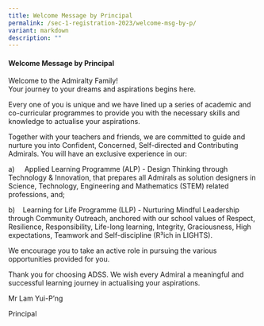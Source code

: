 ```yaml
---
title: Welcome Message by Principal
permalink: /sec-1-registration-2023/welcome-msg-by-p/
variant: markdown
description: ""
---
```

#### **Welcome Message by Principal**

Welcome to the Admiralty Family!
<br>
Your journey to your dreams and aspirations begins here.

Every one of you is unique and we have lined up a series of academic and co-curricular programmes to provide you with the necessary skills and knowledge to actualise your aspirations.

Together with your teachers and friends, we are committed to guide and nurture you into Confident, Concerned, Self-directed and Contributing Admirals. You will have an exclusive experience in our:

a)&nbsp;&nbsp;&nbsp;&nbsp; Applied Learning Programme (ALP) - Design Thinking through Technology &amp; Innovation, that prepares all Admirals as solution designers in Science, Technology, Engineering and Mathematics (STEM) related professions, and;

b)&nbsp;&nbsp;&nbsp; Learning for Life Programme (LLP) - Nurturing Mindful Leadership through Community Outreach, anchored with our school values of Respect, Resilience, Responsibility, Life-long learning, Integrity, Graciousness, High expectations, Teamwork and Self-discipline (R³ich in LIGHTS).

We encourage you to take an active role in pursuing the various opportunities provided for you.

Thank you for choosing ADSS. We wish every Admiral a meaningful and successful learning journey in actualising your aspirations.

Mr Lam Yui-P’ng

Principal